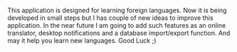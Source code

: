 This application is designed for learning foreign languages. Now it is being developed in small steps but I has couple of new ideas to improve this application. In the near future I am going to add such features as an online translator, desktop notifications and a database import/export function. And may it help you learn new languages. Good Luck ;)
